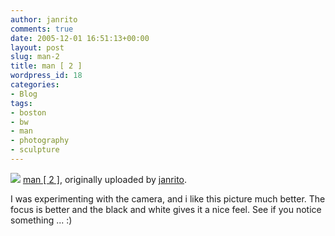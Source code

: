 ```yaml
---
author: janrito
comments: true
date: 2005-12-01 16:51:13+00:00
layout: post
slug: man-2
title: man [ 2 ]
wordpress_id: 18
categories:
- Blog
tags:
- boston
- bw
- man
- photography
- sculpture
---
```





[![](http://static.flickr.com/35/69054099_08ba139298.jpg)](http://www.flickr.com/photos/janrito/69054099/)
[man [ 2 ]](http://www.flickr.com/photos/janrito/69054099/), originally uploaded by [janrito](http://www.flickr.com/people/janrito/).


I was experimenting with the camera, and i like this picture much better. The focus is better and the black and white gives it a nice feel. See if you notice something ... :)


